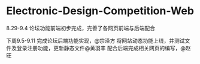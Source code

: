 # Electronic-Design-Competition-Web



8.29-9.4
论坛功能前端初步完成，完善了各网页前端与后端配合

下周9.5-9.11
完成论坛后端功能实现，@宗泽方
将网站动态功能上线，并测试文件及登录注册功能，更新静态文件@黄羽丰
配合后端完成相关网页的编写，@赵旺

